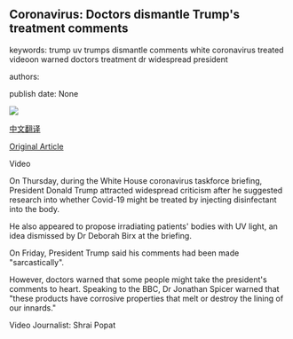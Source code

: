 ## Coronavirus: Doctors dismantle Trump's treatment comments

keywords: trump uv trumps dismantle comments white coronavirus treated videoon warned doctors treatment dr widespread president

authors: 

publish date: None

![](https://ichef.bbci.co.uk/news/1024/branded_news/BF2F/production/_111934984_p08bg2hw.jpg)

[中文翻译](Coronavirus%3A%20Doctors%20dismantle%20Trump%27s%20treatment%20comments_zh.md)

[Original Article](https://www.bbc.com/news/world-us-canada-52421673)

Video

On Thursday, during the White House coronavirus taskforce briefing, President Donald Trump attracted widespread criticism after he suggested research into whether Covid-19 might be treated by injecting disinfectant into the body.

He also appeared to propose irradiating patients' bodies with UV light, an idea dismissed by Dr Deborah Birx at the briefing.

On Friday, President Trump said his comments had been made "sarcastically".

However, doctors warned that some people might take the president's comments to heart. Speaking to the BBC, Dr Jonathan Spicer warned that "these products have corrosive properties that melt or destroy the lining of our innards."

Video Journalist: Shrai Popat
